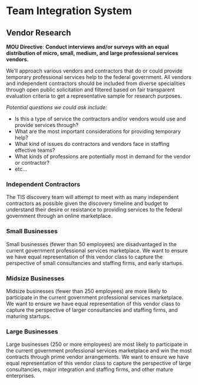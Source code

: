 # Team Integration System
## Vendor Research


**MOU Directive**: **Conduct interviews and/or surveys with an equal distribution of micro, small, medium, and large professional services vendors.**

We’ll approach various vendors and contractors that do or could provide temporary professional services help to the federal government.  All vendors and independent contractors should be included from diverse specialities through open public solicitation and filtered based on fair transparent evaluation criteria to get a representative sample for research purposes.

_Potential questions we could ask include:_

* Is this a type of service the contractors and/or vendors would use and provide services through?
* What are the most important considerations for providing temporary help?
* What kind of issues do contractors and vendors face in staffing effective teams?
* What kinds of professions are potentially most in demand for the vendor or contractor?
* etc...

### Independent Contractors

The TIS discovery team will attempt to meet with as many independent contractors as possible given the discovery timeline and budget to understand their desire or resistance to providing services to the federal government through an online marketplace.

### Small Businesses

Small businesses (fewer than 50 employees) are disadvantaged in the current government professional services marketplace.  We want to ensure we have equal representation of this vendor class to capture the perspective of small consultancies and staffing firms, and early startups.

### Midsize Businesses

Midsize businesses (fewer than 250 employees) are more likely to participate in the current government professional services marketplace.  We want to ensure we have equal representation of this vendor class to capture the perspective of larger consultancies and staffing firms, and maturing startups.

### Large Businesses

Large businesses (250 or more employees) are most likely to participate in the current government professional services marketplace and win the most contracts through prime vendor arrangements.  We want to ensure we have equal representation of this vendor class to capture the perspective of large consultancies, major integration and staffing firms, and other mature enterprises.
